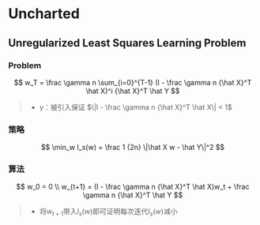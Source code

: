 #	Uncharted

##	Unregularized Least Squares Learning Problem

###	Problem

$$
w_T = \frac \gamma n \sum_{i=0}^{T-1} (I - \frac \gamma n
	{\hat X}^T \hat X)^i {\hat X}^T \hat Y
$$

> - $\gamma$：被引入保证
	$\|I - \frac \gamma n {\hat X}^T \hat X\| < 1$

###	策略

$$
\min_w I_s(w) = \frac 1 {2n} \|\hat X w - \hat Y\|^2
$$

###	算法

$$
w_0 = 0 \\
w_{t+1} = (I - \frac \gamma n {\hat X}^T \hat X)w_t +
	\frac \gamma n {\hat X}^T \hat Y
$$

> - 将$w_{t+1}$带入$I_s(w)$即可证明每次迭代$I_s(w)$减小
